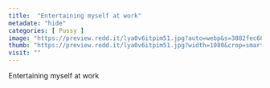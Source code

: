 ```yaml
---
title:  "Entertaining myself at work"
metadate: "hide"
categories: [ Pussy ]
image: "https://preview.redd.it/lya0v6itpim51.jpg?auto=webp&s=3882fec68c6addad12e9fd1533cc27cd622b8c8b"
thumb: "https://preview.redd.it/lya0v6itpim51.jpg?width=1080&crop=smart&auto=webp&s=50962d87523c0c4c591b9948234b0cdb551e849a"
visit: ""
---
```

Entertaining myself at work
